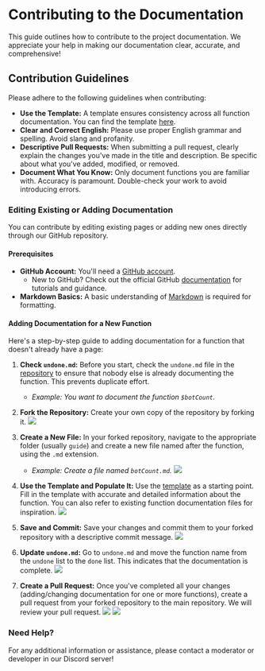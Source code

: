 # Contributing to the Documentation

This guide outlines how to contribute to the project documentation.  We appreciate your help in making our documentation clear, accurate, and comprehensive!

## Contribution Guidelines

Please adhere to the following guidelines when contributing:

*   **Use the Template:**  A template ensures consistency across all function documentation. You can find the template [here](./function_template.md).
*   **Clear and Correct English:**  Please use proper English grammar and spelling. Avoid slang and profanity.
*   **Descriptive Pull Requests:** When submitting a pull request, clearly explain the changes you've made in the title and description.  Be specific about what you've added, modified, or removed.
*   **Document What You Know:**  Only document functions you are familiar with.  Accuracy is paramount.  Double-check your work to avoid introducing errors.

### Editing Existing or Adding Documentation

You can contribute by editing existing pages or adding new ones directly through our GitHub repository.

#### Prerequisites

*   **GitHub Account:** You'll need a [GitHub account](https://github.com).
    *   New to GitHub?  Check out the official GitHub [documentation](https://docs.github.com/en) for tutorials and guidance.
*   **Markdown Basics:**  A basic understanding of [Markdown](https://www.markdownguide.org/cheat-sheet/) is required for formatting.

#### Adding Documentation for a New Function

Here's a step-by-step guide to adding documentation for a function that doesn't already have a page:

1.  **Check `undone.md`:**  Before you start, check the `undone.md` file in the [repository](https://github.com/raspdevpy/ccdoc/tree/main/guide) to ensure that nobody else is already documenting the function.  This prevents duplicate effort.

    *   _Example: You want to document the function `$botCount`._

2.  **Fork the Repository:** Create your own copy of the repository by forking it.
    ![](https://i.ibb.co/2kPRCX0/image.png)

3.  **Create a New File:** In your forked repository, navigate to the appropriate folder (usually `guide`) and create a new file named after the function, using the `.md` extension.

    *   _Example: Create a file named `botCount.md`._
    ![](https://i.ibb.co/BLCbs7q/image.png)

4.  **Use the Template and Populate It:** Use the [template](./function_template.md) as a starting point. Fill in the template with accurate and detailed information about the function.  You can also refer to existing function documentation files for inspiration.
    ![](https://i.ibb.co/X5M0s01/image.png)

5.  **Save and Commit:**  Save your changes and commit them to your forked repository with a descriptive commit message.
    ![](https://i.ibb.co/8XvCCdm/image.png)

6.  **Update `undone.md`:** Go to `undone.md` and move the function name from the `undone` list to the `done` list. This indicates that the documentation is complete.
    ![](https://i.ibb.co/85PxQjM/image.png)

7.  **Create a Pull Request:** Once you've completed all your changes (adding/changing documentation for one or more functions), create a pull request from your forked repository to the main repository.  We will review your pull request.
    ![](https://i.ibb.co/p3RCGYf/image.png)
    ![](https://i.ibb.co/R9fJz7g/image.png)

### Need Help?

For any additional information or assistance, please contact a moderator or developer in our Discord server!